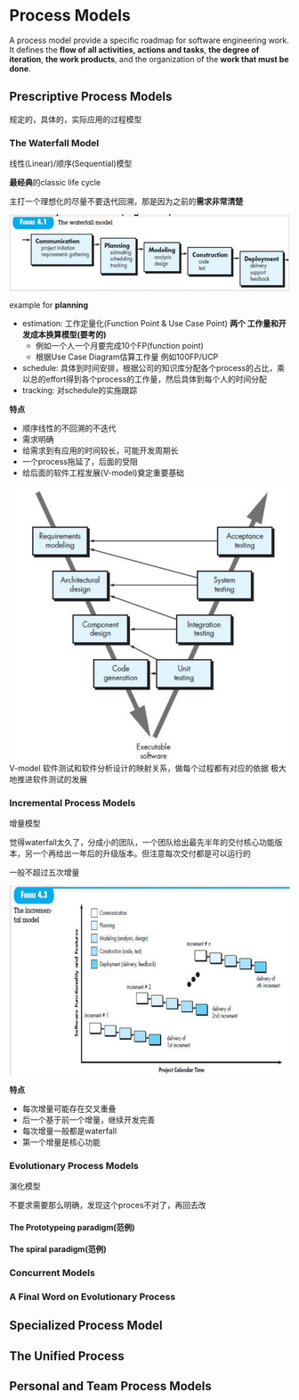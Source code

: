 # Process Models
A process model provide a specific roadmap for software engineering work. It defines the **flow of all activities, actions and tasks**, **the degree of iteration**, **the work products**, and the organization of the **work that must be done**.
## Prescriptive Process Models
规定的，具体的，实际应用的过程模型

### The Waterfall Model
线性(Linear)/顺序(Sequential)模型

**最经典**的classic life cycle

主打一个理想化的尽量不要迭代回溯，那是因为之前的**需求非常清楚**

![](./ref/waterfallModel.PNG)

example for **planning**
- estimation: 工作定量化(Function Point & Use Case Point) **两个 工作量和开发成本换算模型(要考的)**
  - 例如一个人一个月要完成10个FP(function point)
  - 根据Use Case Diagram估算工作量 例如100FP/UCP
- schedule: 具体到时间安排，根据公司的知识库分配各个process的占比，乘以总的effort得到各个process的工作量，然后具体到每个人的时间分配
- tracking: 对schedule的实施跟踪

**特点**
- 顺序线性的不回溯的不迭代
- 需求明确
- 给需求到有应用的时间较长，可能开发周期长
- 一个process拖延了，后面的受阻
- 给后面的软件工程发展(V-model)奠定重要基础

![](./ref/V-model.PNG)
V-model
软件测试和软件分析设计的映射关系，做每个过程都有对应的依据
极大地推进软件测试的发展

### Incremental Process Models
增量模型

觉得waterfall太久了，分成小的团队，一个团队给出最先半年的交付核心功能版本，另一个再给出一年后的升级版本。但注意每次交付都是可以运行的

一般不超过五次增量

![](./ref/incrementalModel.PNG)

**特点**
- 每次增量可能存在交叉重叠
- 后一个基于前一个增量，继续开发完善
- 每次增量一般都是waterfall
- 第一个增量是核心功能

### Evolutionary Process Models
演化模型

不要求需要那么明确，发现这个proces不对了，再回去改

#### The Prototypeing paradigm(范例)
#### The spiral paradigm(范例)

### Concurrent Models

### A Final Word on Evolutionary Process

## Specialized Process Model

## The Unified Process

## Personal and Team Process Models

